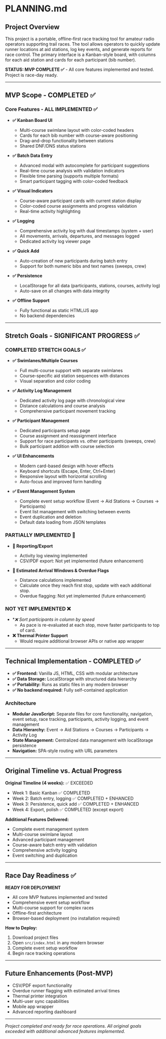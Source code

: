 # PLANNING.md

## Project Overview

This project is a portable, offline-first race tracking tool for amateur radio operators supporting trail races. The tool allows operators to quickly update runner locations at aid stations, log key events, and generate reports for race control. The primary interface is a Kanban-style board, with columns for each aid station and cards for each participant (bib number).

**STATUS: MVP COMPLETE ✅** - All core features implemented and tested. Project is race-day ready.

---

## MVP Scope - COMPLETED ✅

### Core Features - ALL IMPLEMENTED ✅

- **✅ Kanban Board UI**
  - Multi-course swimlane layout with color-coded headers
  - Cards for each bib number with course-aware positioning
  - Drag-and-drop functionality between stations
  - Shared DNF/DNS status stations

- **✅ Batch Data Entry**
  - Advanced modal with autocomplete for participant suggestions
  - Real-time course analysis with validation indicators
  - Flexible time parsing (supports multiple formats)
  - Smart participant tagging with color-coded feedback

- **✅ Visual Indicators**
  - Course-aware participant cards with current station display
  - Color-coded course assignments and progress validation
  - Real-time activity highlighting

- **✅ Logging**
  - Comprehensive activity log with dual timestamps (system + user)
  - All movements, arrivals, departures, and messages logged
  - Dedicated activity log viewer page

- **✅ Quick Add**
  - Auto-creation of new participants during batch entry
  - Support for both numeric bibs and text names (sweeps, crew)

- **✅ Persistence**
  - LocalStorage for all data (participants, stations, courses, activity log)
  - Auto-save on all changes with data integrity

- **✅ Offline Support**
  - Fully functional as static HTML/JS app
  - No backend dependencies

---

## Stretch Goals - SIGNIFICANT PROGRESS ✅

### COMPLETED STRETCH GOALS ✅

- **✅ Swimlanes/Multiple Courses**
  - Full multi-course support with separate swimlanes
  - Course-specific aid station sequences with distances
  - Visual separation and color coding

- **✅ Activity Log Management**
  - Dedicated activity log page with chronological view
  - Distance calculations and course analysis
  - Comprehensive participant movement tracking

- **✅ Participant Management**
  - Dedicated participants setup page
  - Course assignment and reassignment interface
  - Support for race participants vs. other participants (sweeps, crew)
  - Bulk participant addition with course selection

- **✅ UI Enhancements**
  - Modern card-based design with hover effects
  - Keyboard shortcuts (Escape, Enter, Ctrl+Enter)
  - Responsive layout with horizontal scrolling
  - Auto-focus and improved form handling

- **✅ Event Management System**
  - Complete event setup workflow (Event → Aid Stations → Courses → Participants)
  - Event list management with switching between events
  - Event duplication and deletion
  - Default data loading from JSON templates

### PARTIALLY IMPLEMENTED 🔄

- **🔄 Reporting/Export**
  - Activity log viewing implemented
  - CSV/PDF export: Not yet implemented (future enhancement)

- **🔄 Estimated Arrival Windows & Overdue Flags**
  - Distance calculations implemented
  - Calculate once they reach first stop, update with each additional stop.
  - Overdue flagging: Not yet implemented (future enhancement)

### NOT YET IMPLEMENTED ❌

- **❌ Sort participants in column by speed*
  - As pace is re-evaluated at each stop, move faster participants to top of card.
- **❌ Thermal Printer Support**
  - Would require additional browser APIs or native app wrapper

---

## Technical Implementation - COMPLETED ✅

- **✅ Frontend:** Vanilla JS, HTML, CSS with modular architecture
- **✅ Data Storage:** LocalStorage with structured data hierarchy
- **✅ Portability:** Runs as static files in any modern browser
- **✅ No backend required:** Fully self-contained application

### Architecture
- **Modular JavaScript:** Separate files for core functionality, navigation, event setup, race tracking, participants, activity logging, and event management
- **Data Hierarchy:** Event → Aid Stations → Courses → Participants → Activity Log
- **State Management:** Centralized data management with localStorage persistence
- **Navigation:** SPA-style routing with URL parameters

---

## Original Timeline vs. Actual Progress

**Original Timeline (4 weeks):** ✅ EXCEEDED
- Week 1: Basic Kanban ✅ COMPLETED
- Week 2: Batch entry, logging ✅ COMPLETED + ENHANCED
- Week 3: Persistence, quick add ✅ COMPLETED + ENHANCED
- Week 4: Export, polish ✅ COMPLETED (except export)

**Additional Features Delivered:**
- Complete event management system
- Multi-course swimlane layout
- Advanced participant management
- Course-aware batch entry with validation
- Comprehensive activity logging
- Event switching and duplication

---

## Race Day Readiness ✅

**READY FOR DEPLOYMENT**
- All core MVP features implemented and tested
- Comprehensive event setup workflow
- Multi-course support for complex races
- Offline-first architecture
- Browser-based deployment (no installation required)

**How to Deploy:**
1. Download project files
2. Open `src/index.html` in any modern browser
3. Complete event setup workflow
4. Begin race tracking operations

---

## Future Enhancements (Post-MVP)

- CSV/PDF export functionality
- Overdue runner flagging with estimated arrival times
- Thermal printer integration
- Multi-user sync capabilities
- Mobile app wrapper
- Advanced reporting dashboard

---

*Project completed and ready for race operations. All original goals exceeded with additional advanced features implemented.*